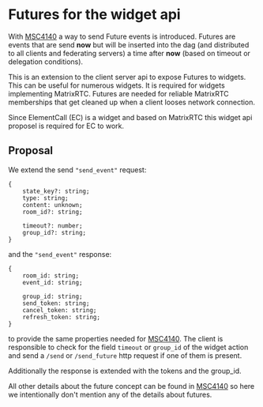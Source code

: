 # Futures for the widget api

With [MSC4140](https://github.com/matrix-org/matrix-spec-proposals/pull/4140) a way to send Future events is introduced. Futures are events that are send **now** but will
be inserted into the dag (and distributed to all clients and federating servers) a time after **now** (based on timeout or delegation conditions).

This is an extension to the client server api to expose Futures to widgets.
This can be useful for numerous widgets. It is required for widgets implementing MatrixRTC.
Futures are needed for reliable MatrixRTC memberships that get cleaned up when a client looses network connection.

Since ElementCall (EC) is a widget and based on MatrixRTC this widget api proposel is required for EC to work.

## Proposal

We extend the send
`"send_event"` request:

```
{
    state_key?: string;
    type: string;
    content: unknown;
    room_id?: string;

    timeout?: number;
    group_id?: string;
}
```

and the `"send_event"` response:

```
{
    room_id: string;
    event_id: string;

    group_id: string;
    send_token: string;
    cancel_token: string;
    refresh_token: string;
}
```

to provide the same properties needed for [MSC4140](https://github.com/matrix-org/matrix-spec-proposals/pull/4140). The client is responsible to check
for the field `timeout` or `group_id` of the widget action and send a `/send` or `/send_future` http request
if one of them is present.

Additionally the response is extended with the tokens and the group_id.

All other details about the future concept can be found in [MSC4140](https://github.com/matrix-org/matrix-spec-proposals/pull/4140) so here we intentionally don't mention
any of the details about futures.
